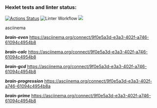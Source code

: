 ### Hexlet tests and linter status:
[![Actions Status](https://github.com/byneev/frontend-project-lvl1/workflows/hexlet-check/badge.svg)](https://github.com/byneev/frontend-project-lvl1/actions)
![Linter Workflow](https://github.com/byneev/frontend-project-lvl1/workflows/lint/badge.svg)
<a href="https://codeclimate.com/github/codeclimate/codeclimate/maintainability"><img src="https://api.codeclimate.com/v1/badges/a99a88d28ad37a79dbf6/maintainability" /></a>

asciinema

***brain-even*** https://asciinema.org/connect/9f0e5a3d-e3a3-402f-a746-61094c4954b8

***brain-calc*** https://asciinema.org/connect/9f0e5a3d-e3a3-402f-a746-61094c4954b8

***brain-gcd*** https://asciinema.org/connect/9f0e5a3d-e3a3-402f-a746-61094c4954b8

***brain-progression*** https://asciinema.org/connect/9f0e5a3d-e3a3-402f-a746-61094c4954b8a

***brain-prime*** https://asciinema.org/connect/9f0e5a3d-e3a3-402f-a746-61094c4954b8
